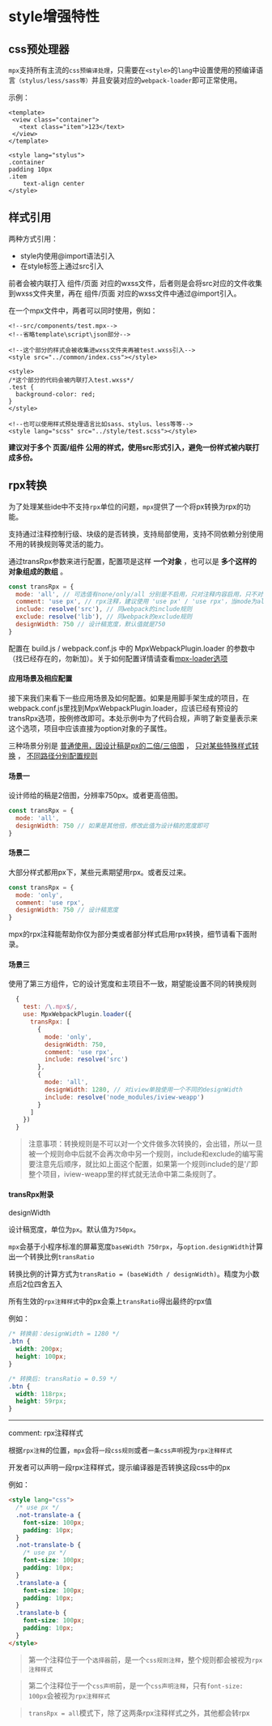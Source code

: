 # style增强特性

## css预处理器
 
`mpx`支持所有主流的`css预编译处理`，只需要在`<style>`的`lang`中设置使用的预编译语言`（stylus/less/sass等）`并且安装对应的`webpack-loader`即可正常使用。
 
 示例：
 ```vue
<template>
  <view class="container">
    <text class="item">123</text>
  </view>
</template>

<style lang="stylus">
.container
 padding 10px
 .item
     text-align center
</style>
 ```
 
## 样式引用

两种方式引用：
- style内使用@import语法引入
- 在style标签上通过src引入

前者会被内联打入 组件/页面 对应的wxss文件，后者则是会将src对应的文件收集到wxss文件夹里，再在 组件/页面 对应的wxss文件中通过@import引入。

在一个mpx文件中，两者可以同时使用，例如：

```vue
<!--src/components/test.mpx-->
<!--省略template\script\json部分-->

<!--这个部分的样式会被收集进wxss文件夹再被test.wxss引入-->
<style src="../common/index.css"></style>

<style>
/*这个部分的代码会被内联打入test.wxss*/
.test {
  background-color: red;
}
</style>

<!--也可以使用样式预处理语言比如sass、stylus、less等等-->
<style lang="scss" src="../style/test.scss"></style>
```

**建议对于多个 页面/组件 公用的样式，使用src形式引入，避免一份样式被内联打成多份。**

## rpx转换

为了处理某些ide中不支持`rpx`单位的问题，`mpx`提供了一个将px转换为rpx的功能。

支持通过注释控制行级、块级的是否转换，支持局部使用，支持不同依赖分别使用不用的转换规则等灵活的能力。

通过transRpx参数来进行配置，配置项是这样 **一个对象** ，也可以是 **多个这样的对象组成的数组** 。

```js
const transRpx = {
  mode: 'all', // 可选值有none/only/all 分别是不启用，只对注释内容启用，只不对注释内容启用
  comment: 'use px', // rpx注释，建议使用 'use px' / 'use rpx'，当mode为all时默认值为use px，mode为only时默认值为use rpx
  include: resolve('src'), // 同webpack的include规则
  exclude: resolve('lib'), // 同webpack的exclude规则
  designWidth: 750 // 设计稿宽度，默认值就是750
}
```

配置在 build.js / webpack.conf.js 中的 MpxWebpackPlugin.loader 的参数中（找已经存在的，勿新加）。关于如何配置详情请查看[mpx-loader选项](/compilationEnhance/index.md#mpxwebpackpluginloader)

#### 应用场景及相应配置

接下来我们来看下一些应用场景及如何配置。如果是用脚手架生成的项目，在webpack.conf.js里找到MpxWebpackPlugin.loader，应该已经有预设的transRpx选项，按例修改即可。本处示例中为了代码合规，声明了新变量表示来这个选项，项目中应该直接为option对象的子属性。

三种场景分别是 [普通使用，因设计稿是px的二倍/三倍图](#场景一) ， [只对某些特殊样式转换](#场景二) ， [不同路径分别配置规则](#场景三)

#### 场景一
设计师给的稿是2倍图，分辨率750px。或者更高倍图。

```js
const transRpx = {
  mode: 'all',
  designWidth: 750 // 如果是其他倍，修改此值为设计稿的宽度即可
}
```

#### 场景二

大部分样式都用px下，某些元素期望用rpx。或者反过来。

```js
const transRpx = {
  mode: 'only',
  comment: 'use rpx',
  designWidth: 750 // 设计稿宽度
}
```
mpx的rpx注释能帮助你仅为部分类或者部分样式启用rpx转换，细节请看下面附录。

#### 场景三
使用了第三方组件，它的设计宽度和主项目不一致，期望能设置不同的转换规则

```js
  {
    test: /\.mpx$/,
    use: MpxWebpackPlugin.loader({
      transRpx: [
        {
          mode: 'only',
          designWidth: 750,
          comment: 'use rpx',
          include: resolve('src')
        },
        {
          mode: 'all',
          designWidth: 1280, // 对iview单独使用一个不同的designWidth
          include: resolve('node_modules/iview-weapp')
        }
      ]
    })
  }
```

> 注意事项：转换规则是不可以对一个文件做多次转换的，会出错，所以一旦被一个规则命中后就不会再次命中另一个规则，include和exclude的编写需要注意先后顺序，就比如上面这个配置，如果第一个规则include的是'/'即整个项目，iview-weapp里的样式就无法命中第二条规则了。

#### transRpx附录

designWidth

设计稿宽度，单位为`px`。默认值为`750px`。

`mpx`会基于小程序标准的屏幕宽度`baseWidth 750rpx`，与`option.designWidth`计算出一个转换比例`transRatio`

转换比例的计算方式为`transRatio = (baseWidth / designWidth)`。精度为小数点后2位四舍五入

所有生效的`rpx注释样式`中的px会乘上`transRatio`得出最终的rpx值

例如：

```css
/* 转换前：designWidth = 1280 */
.btn {
  width: 200px;
  height: 100px;
}

/* 转换后: transRatio = 0.59 */
.btn {
  width: 118rpx;
  height: 59rpx;
}
```
---

comment: rpx注释样式

根据`rpx注释`的位置，`mpx`会将`一段css规则`或者`一条css声明`视为`rpx注释样式`

开发者可以声明一段rpx注释样式，提示编译器是否转换这段css中的px

例如：
```html
<style lang="css">
  /* use px */
  .not-translate-a {
    font-size: 100px;
    padding: 10px;
  }
  .not-translate-b {
    /* use px */
    font-size: 100px;
    padding: 10px;
  }
  .translate-a {
    font-size: 100px;
    padding: 10px;
  }
  .translate-b {
    font-size: 100px;
    padding: 10px;
  }
</style>
```
> 第一个注释位于一个`选择器`前，是一个`css规则注释`，整个规则都会被视为`rpx注释样式`

> 第二个注释位于一个`css声明`前，是一个`css声明注释`，只有`font-size: 100px`会被视为`rpx注释样式`

> `transRpx = all`模式下，除了这两条rpx注释样式之外，其他都会转rpx
